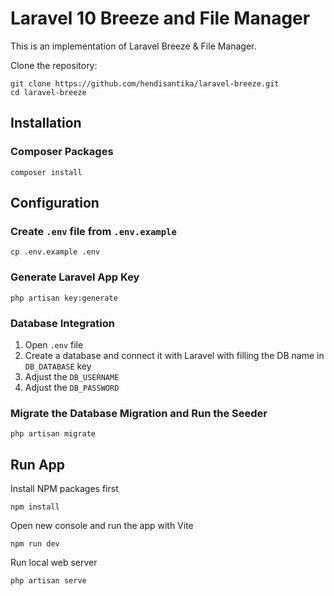 # Laravel 10 Breeze and File Manager

This is an implementation of Laravel Breeze & File Manager.

Clone the repository:

```shell
git clone https://github.com/hendisantika/laravel-breeze.git
cd laravel-breeze
```

## Installation

### Composer Packages

```
composer install
```

## Configuration

### Create `.env` file from `.env.example`

```
cp .env.example .env
```

### Generate Laravel App Key

```
php artisan key:generate
```

### Database Integration

1. Open `.env` file
2. Create a database and connect it with Laravel with filling the DB name in `DB_DATABASE` key
3. Adjust the `DB_USERNAME`
4. Adjust the `DB_PASSWORD`

### Migrate the Database Migration and Run the Seeder

```
php artisan migrate
```

## Run App

Install NPM packages first

```
npm install
```

Open new console and run the app with Vite

```
npm run dev
```

Run local web server

```
php artisan serve
```


